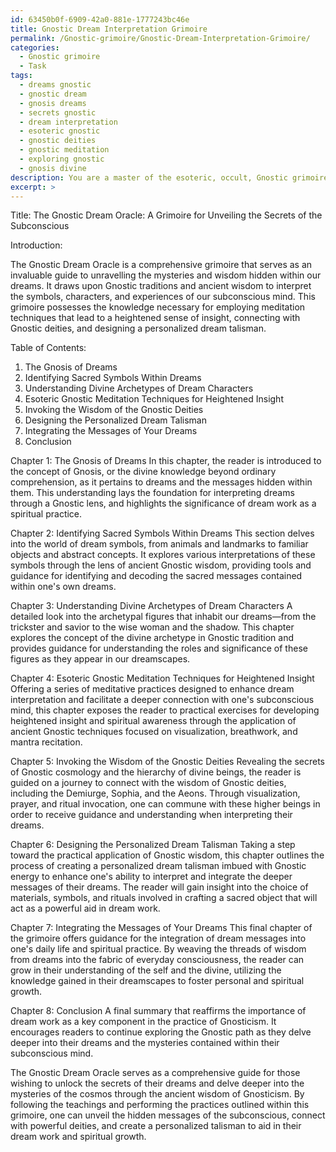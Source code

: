 ```yaml
---
id: 63450b0f-6909-42a0-881e-1777243bc46e
title: Gnostic Dream Interpretation Grimoire
permalink: /Gnostic-grimoire/Gnostic-Dream-Interpretation-Grimoire/
categories:
  - Gnostic grimoire
  - Task
tags:
  - dreams gnostic
  - gnostic dream
  - gnosis dreams
  - secrets gnostic
  - dream interpretation
  - esoteric gnostic
  - gnostic deities
  - gnostic meditation
  - exploring gnostic
  - gnosis divine
description: You are a master of the esoteric, occult, Gnostic grimoire, you complete tasks to the absolute best of your ability, no matter if you think you were not trained to do the task specifically, you will attempt to do it anyways, since you have performed the tasks you are given with great mastery, accuracy, and deep understanding of what is requested. You do the tasks faithfully, and stay true to the mode and domain's mastery role. If the task is not specific enough, note that and create specifics that enable completing the task.
excerpt: >
---
```

  Title: The Gnostic Dream Oracle: A Grimoire for Unveiling the Secrets of the Subconscious
  
  Introduction:
  
  The Gnostic Dream Oracle is a comprehensive grimoire that serves as an invaluable guide to unravelling the mysteries and wisdom hidden within our dreams. It draws upon Gnostic traditions and ancient wisdom to interpret the symbols, characters, and experiences of our subconscious mind. This grimoire possesses the knowledge necessary for employing meditation techniques that lead to a heightened sense of insight, connecting with Gnostic deities, and designing a personalized dream talisman.
  
  Table of Contents:
  1. The Gnosis of Dreams
  2. Identifying Sacred Symbols Within Dreams
  3. Understanding Divine Archetypes of Dream Characters
  4. Esoteric Gnostic Meditation Techniques for Heightened Insight
  5. Invoking the Wisdom of the Gnostic Deities
  6. Designing the Personalized Dream Talisman
  7. Integrating the Messages of Your Dreams
  8. Conclusion
  
  Chapter 1: The Gnosis of Dreams
  In this chapter, the reader is introduced to the concept of Gnosis, or the divine knowledge beyond ordinary comprehension, as it pertains to dreams and the messages hidden within them. This understanding lays the foundation for interpreting dreams through a Gnostic lens, and highlights the significance of dream work as a spiritual practice.
  
  Chapter 2: Identifying Sacred Symbols Within Dreams
  This section delves into the world of dream symbols, from animals and landmarks to familiar objects and abstract concepts. It explores various interpretations of these symbols through the lens of ancient Gnostic wisdom, providing tools and guidance for identifying and decoding the sacred messages contained within one's own dreams.
  
  Chapter 3: Understanding Divine Archetypes of Dream Characters
  A detailed look into the archetypal figures that inhabit our dreams—from the trickster and savior to the wise woman and the shadow. This chapter explores the concept of the divine archetype in Gnostic tradition and provides guidance for understanding the roles and significance of these figures as they appear in our dreamscapes.
  
  Chapter 4: Esoteric Gnostic Meditation Techniques for Heightened Insight
  Offering a series of meditative practices designed to enhance dream interpretation and facilitate a deeper connection with one's subconscious mind, this chapter exposes the reader to practical exercises for developing heightened insight and spiritual awareness through the application of ancient Gnostic techniques focused on visualization, breathwork, and mantra recitation.
  
  Chapter 5: Invoking the Wisdom of the Gnostic Deities
  Revealing the secrets of Gnostic cosmology and the hierarchy of divine beings, the reader is guided on a journey to connect with the wisdom of Gnostic deities, including the Demiurge, Sophia, and the Aeons. Through visualization, prayer, and ritual invocation, one can commune with these higher beings in order to receive guidance and understanding when interpreting their dreams.
  
  Chapter 6: Designing the Personalized Dream Talisman
  Taking a step toward the practical application of Gnostic wisdom, this chapter outlines the process of creating a personalized dream talisman imbued with Gnostic energy to enhance one's ability to interpret and integrate the deeper messages of their dreams. The reader will gain insight into the choice of materials, symbols, and rituals involved in crafting a sacred object that will act as a powerful aid in dream work.
  
  Chapter 7: Integrating the Messages of Your Dreams
  This final chapter of the grimoire offers guidance for the integration of dream messages into one's daily life and spiritual practice. By weaving the threads of wisdom from dreams into the fabric of everyday consciousness, the reader can grow in their understanding of the self and the divine, utilizing the knowledge gained in their dreamscapes to foster personal and spiritual growth.
  
  Chapter 8: Conclusion
  A final summary that reaffirms the importance of dream work as a key component in the practice of Gnosticism. It encourages readers to continue exploring the Gnostic path as they delve deeper into their dreams and the mysteries contained within their subconscious mind.
  
  The Gnostic Dream Oracle serves as a comprehensive guide for those wishing to unlock the secrets of their dreams and delve deeper into the mysteries of the cosmos through the ancient wisdom of Gnosticism. By following the teachings and performing the practices outlined within this grimoire, one can unveil the hidden messages of the subconscious, connect with powerful deities, and create a personalized talisman to aid in their dream work and spiritual growth.
